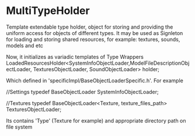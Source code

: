 # MultiTypeHolder

Template extendable type holder, object for storing and providing the uniform access for objects of different types.
It may be used as Signleton for loading and storing shared resources, for example: textures, sounds, models and etc

Now, it initializes as variadic templates of Type Wrappers
LoadedResourcesHolder<SystemInfoObjectLoader,ModelFileDescriptionObjectLoader, TexturesObjectLoader, SoundObjectLoader> holder;

Which defined in 'specificImpl/BaseObjectLoaderSpecific.h'. For example

//Settings
typedef BaseObjectLoader<SystemInfo> SystemInfoObjectLoader;

//Textures
typedef BaseObjectLoader<Texture, texture_files_path> TexturesObjectLoader;

Its contains 'Type' (Texture for example) and appropriate directory path on file system
